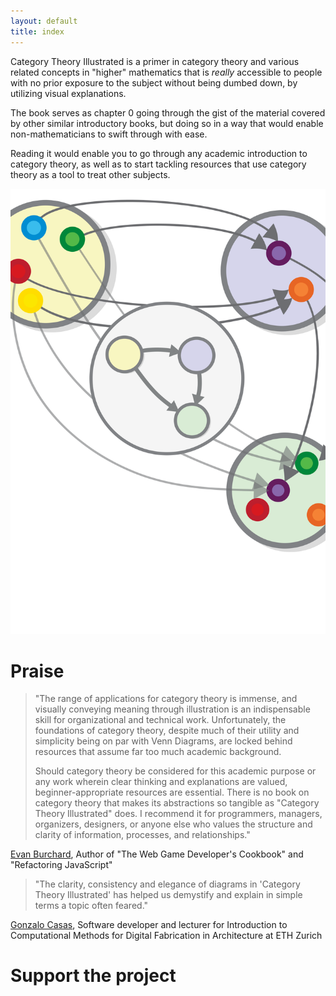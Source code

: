 ```yaml
---
layout: default
title: index
---
```



Category Theory Illustrated is a primer in category theory and various related concepts in "higher" mathematics that is *really* accessible to people with no prior exposure to the subject without being dumbed down, by utilizing visual explanations.

The book serves as chapter 0 going through the gist of the material covered by other similar introductory books, but doing so in a way that would enable non-mathematicians to swift through with ease.

Reading it would enable you to go through any academic introduction to category theory, as well as to start tackling resources that use category theory as a tool to treat other subjects.

[![cover.svg](cover.svg)](00_about)


Praise
===

> "The range of applications for category theory is immense, and visually conveying meaning through illustration is an indispensable skill for organizational and technical work. Unfortunately, the foundations of category theory, despite much of their utility and simplicity being on par with Venn Diagrams, are locked behind resources that assume far too much academic background.
>
>Should category theory be considered for this academic purpose or any work wherein clear thinking and explanations are valued, beginner-appropriate resources are essential. There is no book on category theory that makes its abstractions so tangible as "Category Theory Illustrated" does. I recommend it for programmers, managers, organizers, designers, or anyone else who values the structure and clarity of information, processes, and relationships."

[Evan Burchard](https://www.oreilly.com/pub/au/7124), Author of "The Web Game Developer's Cookbook" and "Refactoring JavaScript"


> "The clarity, consistency and elegance of diagrams in 'Category Theory Illustrated' has helped us demystify and explain in simple terms a topic often feared."

[Gonzalo Casas](https://gnz.io/), Software developer and lecturer for Introduction to Computational Methods for Digital Fabrication in Architecture at ETH Zurich

Support the project
===


